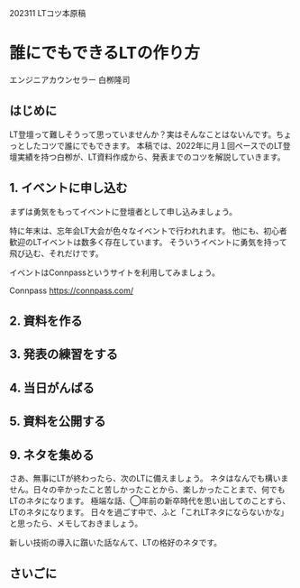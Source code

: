 202311 LTコツ本原稿

# 誰にでもできるLTの作り方

<div class="flushright">エンジニアカウンセラー 白栁隆司</div>

## はじめに

LT登壇って難しそうって思っていませんか？実はそんなことはないんです。ちょっとしたコツで誰にでもできます。
本稿では、2022年に月１回ペースでのLT登壇実績を持つ白栁が、LT資料作成から、発表までのコツを解説していきます。

## 1. イベントに申し込む

まずは勇気をもってイベントに登壇者として申し込みましょう。

特に年末は、忘年会LT大会が色々なイベントで行われれます。
他にも、初心者歓迎のLTイベントは数多く存在しています。
そういうイベントに勇気を持って飛び込む、それだけです。

イベントはConnpassというサイトを利用してみましょう。


Connpass https://connpass.com/

## 2. 資料を作る

## 3. 発表の練習をする

## 4. 当日がんばる

## 5. 資料を公開する




## 9. ネタを集める

さあ、無事にLTが終わったら、次のLTに備えましょう。
ネタはなんでも構いません。日々の辛かったこと苦しかったことから、楽しかったことまで、何でもLTのネタになります。
極端な話、◯年前の新卒時代を思い出してのことすら、LTのネタになります。
日々を過ごす中で、ふと「これLTネタにならないかな」と思ったら、メモしておきましょう。

新しい技術の導入に躓いた話なんて、LTの格好のネタです。


## さいごに
